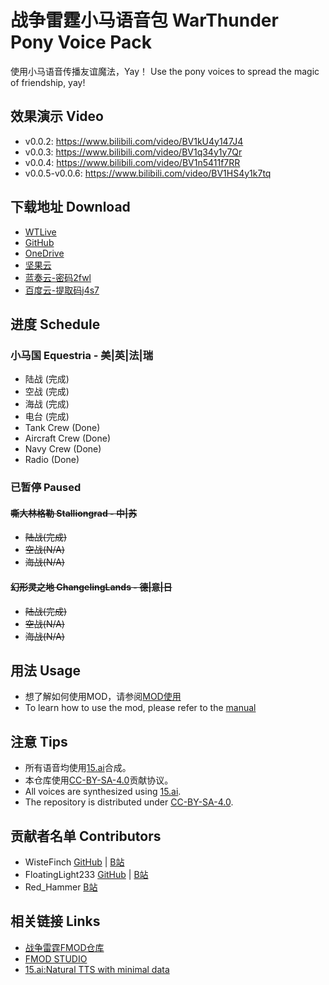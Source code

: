# 战争雷霆小马语音包 WarThunder Pony Voice Pack

使用小马语音传播友谊魔法，Yay！
Use the pony voices to spread the magic of friendship, yay!

## 效果演示 Video

- v0.0.2: <https://www.bilibili.com/video/BV1kU4y147J4>
- v0.0.3: <https://www.bilibili.com/video/BV1q34y1y7Qr>
- v0.0.4: <https://www.bilibili.com/video/BV1n5411f7RR>
- v0.0.5-v0.0.6: <https://www.bilibili.com/video/BV1HS4y1k7tq>

## 下载地址 Download

- [WTLive](https://live.warthunder.com/post/1031058/en/)
- [GitHub](https://github.com/WisteFinch/WarThunder-Pony-Voices/releases/)
- [OneDrive](https://1drv.ms/u/s!Agt6R1CtJPwBqlSIQYT531S4SZwI?e=JE9Yua)
- [坚果云](https://www.jianguoyun.com/p/DbhuCSAQgpqfChj_hasE)
- [蓝奏云-密码2fwl](https://wwb.lanzouw.com/b030pbxyh)
- [百度云-提取码j4s7](https://pan.baidu.com/s/1MQzR1mUHk3gQmNoxbzpjqw?pwd=j4s7)

## 进度 Schedule

### 小马国 Equestria - 美|英|法|瑞

- 陆战 (完成)
- 空战 (完成)
- 海战 (完成)
- 电台 (完成)
- Tank Crew (Done)
- Aircraft Crew (Done)
- Navy Crew (Done)
- Radio (Done)

### 已暂停 Paused

#### ~~嘶大林格勒 Stalliongrad - 中|苏~~  

- ~~陆战(完成)~~
- ~~空战(N/A)~~
- ~~海战(N/A)~~

#### ~~幻形灵之地 ChangelingLands - 德|意|日~~  

- ~~陆战(完成)~~
- ~~空战(N/A)~~
- ~~海战(N/A)~~

## 用法 Usage

- 想了解如何使用MOD，请参阅[MOD使用](https://github.com/WisteFinch/WarThunder-Pony-Voices/blob/main/usage.md#MOD使用 "MOD使用")
- To learn how to use the mod, please refer to the [manual](https://github.com/WisteFinch/WarThunder-Pony-Voices/blob/main/usage.md#MOD使用 "MOD使用")

## 注意 Tips

- 所有语音均使用[15.ai](https://15.ai/about "15.ai")合成。
- 本仓库使用[CC-BY-SA-4.0](https://spdx.org/licenses/CC-BY-SA-4.0.html "CC-BY-SA-4.0")贡献协议。
- All voices are synthesized using [15.ai](https://15.ai/about "15.ai").
- The repository is distributed under [CC-BY-SA-4.0](https://spdx.org/licenses/CC-BY-SA-4.0.html "CC-BY-SA-4.0").

## 贡献者名单 Contributors

- WisteFinch [GitHub](https://github.com/WisteFinch) | [B站](https://space.bilibili.com/176961325)
- FloatingLight233 [GitHub](https://github.com/FloatingLight233) | [B站](https://space.bilibili.com/155398286)
- Red_Hammer [B站](https://space.bilibili.com/390651385)

## 相关链接 Links

- [战争雷霆FMOD仓库](https://github.com/GaijinEntertainment/fmod_studio_warthunder_for_modders "fmod_studio_warthunder_for_modders")
- [FMOD STUDIO](https://www.fmod.com/ "FMOD STUDIO")
- [15.ai:Natural TTS with minimal data](https://15.ai/about "15.ai:Natural TTS with minimal data")
